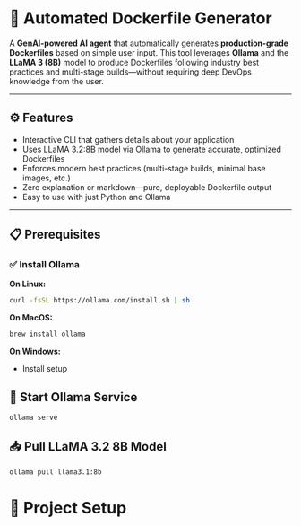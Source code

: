 # 🐳 Automated Dockerfile Generator

A **GenAI-powered AI agent** that automatically generates **production-grade Dockerfiles** based on simple user input. This tool leverages **Ollama** and the **LLaMA 3 (8B)** model to produce Dockerfiles following industry best practices and multi-stage builds—without requiring deep DevOps knowledge from the user.

---

## ⚙️ Features

- Interactive CLI that gathers details about your application  
- Uses LLaMA 3.2:8B model via Ollama to generate accurate, optimized Dockerfiles  
- Enforces modern best practices (multi-stage builds, minimal base images, etc.)  
- Zero explanation or markdown—pure, deployable Dockerfile output  
- Easy to use with just Python and Ollama  

---

## 📋 Prerequisites

### ✅ Install Ollama

**On Linux:**
```bash
curl -fsSL https://ollama.com/install.sh | sh
```

**On MacOS:**
```bash
brew install ollama
```

**On Windows:**
- Install setup

## 🔁 Start Ollama Service
```bash
ollama serve
```
## 📥 Pull LLaMA 3.2 8B Model
```bash
ollama pull llama3.1:8b
```
# 🚀 Project Setup


